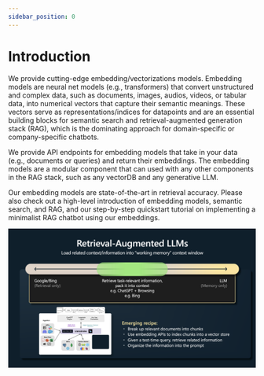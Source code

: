 ```yaml
---
sidebar_position: 0
---
```


# Introduction

We provide cutting-edge embedding/vectorizations models. Embedding models are neural net models (e.g., transformers) that convert unstructured and complex data, such as documents, images, audios, videos, or tabular data, into numerical vectors that capture their semantic meanings. These vectors serve as representations/indices for datapoints and are an essential building blocks for semantic search and retrieval-augmented generation stack (RAG), which is the dominating approach for domain-specific or company-specific chatbots.

We provide API endpoints for embedding models that take in your data (e.g., documents or queries) and return their embeddings. The embedding models are a modular component that can used with any other components in the RAG stack, such as any vectorDB and any generative LLM.

Our embedding models are state-of-the-art in retrieval accuracy. Please also check out a high-level introduction of embedding models, semantic search, and RAG, and our step-by-step quickstart tutorial on implementing a minimalist RAG chatbot using our embeddings.

![](./img/rag.overview.png)
